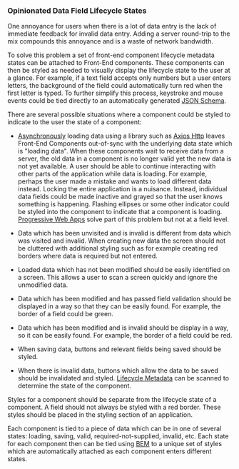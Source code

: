 ### Opinionated Data Field Lifecycle States

One annoyance for users when there is a lot of data entry is the lack of immediate 
feedback for invalid data entry. Adding a server round-trip to the mix 
compounds this annoyance and is a waste of network bandwidth. 

To solve this problem a set of front-end component lifecycle metadata states 
can be attached to Front-End components. These components can then be styled 
as needed to visually display the lifecycle state to the user at a glance.
For example, if a text field accepts only numbers but a user enters letters,
the background of the field could automatically turn red when the first letter 
is typed. To further simplify this process, keystroke and mouse events could be 
tied directly to an automatically generated [JSON Schema](Validation.md).

There are several possible situations where a component could be styled to
indicate to the user the state of a component:

 - [Asynchronously](https://www.w3schools.com/js//js_asynchronous.asp) loading data 
   using a library such as [Axios Http](https://axios-http.com/) leaves Front-End 
   Components out-of-sync with the underlying data state which is "loading data".
   When these components wait to receive data from a server, the old data in a component 
   is no longer valid yet the new data is not yet available. A user should be able to 
   continue interacting with other parts of the application while data is loading. 
   For example, perhaps the user made a 
   mistake and wants to load different data instead. Locking the entire application is 
   a nuisance. Instead, individual data fields could be made inactive and grayed so that 
   the user knows something is happening. Flashing ellipses or some other indicator 
   could be styled into the component to indicate that a component is loading. 
   [Progressive Web Apps](https://web.dev/progressive-web-apps/) solve part of this problem 
   but not at a field level.

 - Data which has been unvisited and is invalid is different from data which was visited
   and invalid. When creating new data the screen should not be cluttered with additional
   styling such as for example creating red borders where data is required but not entered.

 - Loaded data which has not been modified should be easily identified on a screen.
   This allows a user to scan a screen quickly and ignore the unmodified data.

 - Data which has been modified and has passed field validation should be displayed
   in a way so that they can be easily found. For example, the border of a field could
   be green.

 - Data which has been modified and is invalid should be display in a way, so
   it can be easily found. For example, the border of a field could be red.

 - When saving data, buttons and relevant fields being saved should be styled.

 - When there is invalid data, buttons which allow the data to be saved should be 
   invalidated and styled. [Lifecycle Metadata](Lifecycle-Metadata.md) can be scanned 
   to determine the state of the component.

Styles for a component should be separate from the lifecycle state of a component.
A field should not always be styled with a red border. These styles should be placed
in the styling section of an application.

Each component is tied to a piece of data which can be 
in one of several states: loading, saving, valid, required-not-supplied, invalid, etc.
Each state for each component then can be tied using [BEM](http://getbem.com/) to a unique set of styles which are
automatically attached as each component enters different states.
